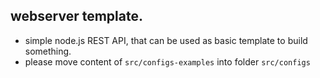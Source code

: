 ## webserver template.
- simple node.js REST API, that can be used as basic template to build something.
- please move content of `src/configs-examples` into folder `src/configs`